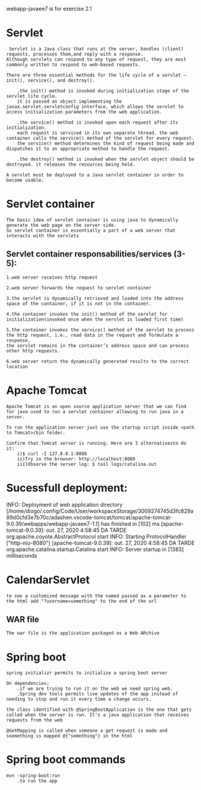 webapp-javaee7 is for exercise 2.1

# Servlet
     Servlet is a Java class that runs at the server, handles (client) requests, processes them,and reply with a response.
    Although servlets can respond to any type of request, they are most commonly written to respond to web-based requests.

    There are three essential methods for the life cycle of a servlet – init(), service(), and destroy(). 

        .the init() method is invoked during initialization stage of the servlet life cycle.  
        it is passed an object implementing the javax.servlet.servletconfig interface, which allows the servlet to access initialization parameters from the web application.

        .the service() method is invoked upon each request after its initialization.  
        each request is serviced in its own separate thread. the web container calls the service() method of the servlet for every request.  
        the service() method determines the kind of request being made and dispatches it to an appropriate method to handle the request.

        .the destroy() method is invoked when the servlet object should be destroyed. it releases the resources being held. 

    A servlet must be deployed to a Java servlet container in order to become usable.

# Servlet container
    The basic idea of servlet container is using java to dynamically generate the web page on the server side.  
    So servlet container is essentially a part of a web server that interacts with the servlets

## Servlet container responsabilities/services (3-5):

    1.web server receives http request
    
    2.web server forwards the request to servlet container
    
    3.the servlet is dynamically retrieved and loaded into the address space of the container, if it is not in the container.
    
    4.the container invokes the init() method of the servlet for initialization(invoked once when the servlet is loaded first time)
    
    5.the container invokes the service() method of the servlet to process the http request, i.e., read data in the request and formulate a response.  
    the servlet remains in the container’s address space and can process other http requests.
    
    6.web server return the dynamically generated results to the correct location

# Apache Tomcat
    Apache Tomcat is an open source application server that we can find for java used to run a servlet container allowing to run java in a server.

    To run the application server just use the startup script inside <path to Tomcat>/bin folder.

    Confirm that Tomcat server is running. Here are 3 alternativesto do it:
        i)$ curl -I 127.0.0.1:8080 
        ii)Try in the browser: http://localhost:8080
        iii)Observe the server log: $ tail logs/catalina.out

# Sucessfull deployment:

INFO: Deployment of web application directory [/home/diogo/.config/Code/User/workspaceStorage/3009274745d3fc829a89d0cfd3e7b70c/adashen.vscode-tomcat/tomcat/apache-tomcat-9.0.39/webapps/webapp-javaee7-1.1] has finished in [102] ms
[apache-tomcat-9.0.39]: out. 27, 2020 4:58:45 DA TARDE org.apache.coyote.AbstractProtocol start
INFO: Starting ProtocolHandler ["http-nio-8080"]
[apache-tomcat-9.0.39]: out. 27, 2020 4:58:45 DA TARDE org.apache.catalina.startup.Catalina start
INFO: Server startup in [1383] milliseconds

# CalendarServlet
    to see a customized message with the named passed as a parameter to the html add "?username=something" to the end of the url

## WAR file

    The war file is the application packaged as a Web ARchive

# Spring boot
    spring initializr permits to initialize a spring boot server
    
    On dependencies;
        .if we are trying to run it on the web we need spring web.
        .Spring dev tools permits live updates of the app instead of needing to stop and run it every time a change occurs.
    
    the class identified with @SpringBootApplication is the one that gets called when the server is run. It's a java application that receives requests from the web

    @GetMapping is called when someone a get request is made and soomething is mapped @{"something"} in the html

# Spring boot commands
    mvn -spring-boot:run 
        .to run the app
    
